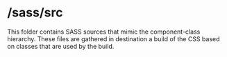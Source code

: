 # /sass/src

This folder contains SASS sources that mimic the component-class hierarchy. These files
are gathered in destination a build of the CSS based on classes that are used by the build.
